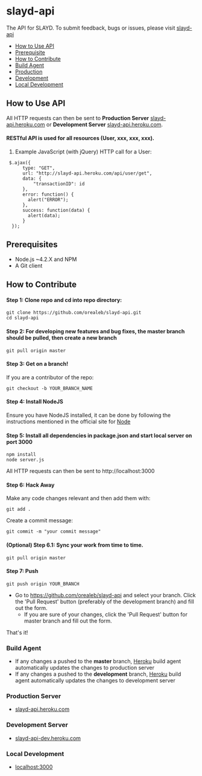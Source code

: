 slayd-api
=======

The API for SLAYD. To submit feedback, bugs or issues, please visit [slayd-api](https://github.com/orealeb/slayd/)

* [How to Use API](#use)
* [Prerequisite](#prereq)
* [How to Contribute](#contribute)
* [Build Agent](#build)
* [Production](#prod)
* [Development](#dev)
* [Local Development](#local-dev)

## <a name="use"></a> How to Use API
All HTTP requests can then be sent to **Production Server** [slayd-api.heroku.com](https://slayd-api.heroku.com) or **Development Server** [slayd-api.heroku.com](https://slayd-api.heroku.com).

#### RESTful API is used for all resources (User, xxx, xxx, xxx).

1. Example JavaScript (with jQuery) HTTP call for a User:
```
 $.ajax({
      type: "GET",
      url: "http://slayd-api.heroku.com/api/user/get", 
      data: {
          "transactionID": id
      },
      error: function() {
        alert("ERROR");
      },
      success: function(data) {
        alert(data);
      }
  }); 
```

## <a name="prereq"></a> Prerequisites

- Node.js ~4.2.X and NPM
- A Git client 


## <a name="contribute"></a> How to Contribute
#### Step 1: Clone repo and cd into repo directory:
```
git clone https://github.com/orealeb/slayd-api.git
cd slayd-api
```

#### Step 2: For developing new features and bug fixes, the master branch should be pulled, then create a new branch
```
git pull origin master
```

#### Step 3: Get on a branch!
If you are a contributor of the repo:
```
git checkout -b YOUR_BRANCH_NAME
```

#### Step 4: Install NodeJS
Ensure you have NodeJS installed, it can be done by following the instructions mentioned in the official site for [Node](http://nodejs.org/)

#### Step 5: Install all dependencies in package.json and start local server on port 3000
```
npm install 
node server.js
```
All HTTP requests can then be sent to http://localhost:3000

#### Step 6: Hack Away
Make any code changes relevant and then add them with: 

```
git add .
```

Create a commit message: 

```
git commit -m "your commit message" 
```

#### (Optional) Step 6.1: Sync your work from time to time.
```
git pull origin master
```

#### Step 7: Push

```
git push origin YOUR_BRANCH
```

* Go to https://github.com/orealeb/slayd-api and select your branch. Click the 'Pull Request' button (preferably of the development branch) and fill out the form. 
    * If you are sure of your changes, click the 'Pull Request' button for master branch and fill out the form. 

That's it!


### <a name="build"></a> Build Agent
* If any changes a pushed to the **master** branch, [Heroku](https://heroku.com) build agent automatically updates the changes to production server
* If any changes a pushed to the **development** branch, [Heroku](https://heroku.com) build agent automatically updates the changes to development server

### <a name="prod"></a> Production Server
* [slayd-api.heroku.com](http://slayd-api.heroku.com)

### <a name="dev"></a> Development Server
* [slayd-api-dev.heroku.com](http://slayd-api-dev.heroku.com)

### <a name="local-dev"></a> Local Development
* [localhost:3000](http:/localhost:3000/)

